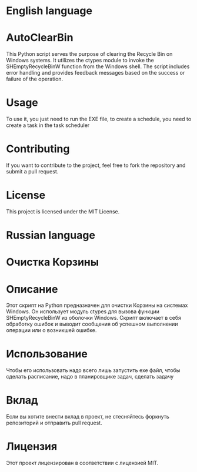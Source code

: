 # English language

# AutoClearBin
This Python script serves the purpose of clearing the Recycle Bin on Windows systems. It utilizes the ctypes module to invoke the SHEmptyRecycleBinW function from the Windows shell. The script includes error handling and provides feedback messages based on the success or failure of the operation.

# Usage
To use it, you just need to run the EXE file, to create a schedule, you need to create a task in the task scheduler

# Contributing
If you want to contribute to the project, feel free to fork the repository and submit a pull request.

# License
This project is licensed under the MIT License.

# Russian language

# Очистка Корзины
# Описание
Этот скрипт на Python предназначен для очистки Корзины на системах Windows. Он использует модуль ctypes для вызова функции SHEmptyRecycleBinW из оболочки Windows. Скрипт включает в себя обработку ошибок и выводит сообщения об успешном выполнении операции или о возникшей ошибке.

# Использование
Чтобы его использовать надо всего лишь запустить ехе файл, чтобы сделать расписание, надо в планировщике задач, сделать задачу

# Вклад
Если вы хотите внести вклад в проект, не стесняйтесь форкнуть репозиторий и отправить pull request.

# Лицензия
Этот проект лицензирован в соответствии с лицензией MIT.
